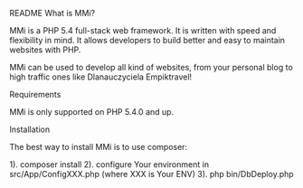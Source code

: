 README
What is MMi?

MMi is a PHP 5.4 full-stack web framework. It is written with speed and flexibility in mind. It allows developers to build better and easy to maintain websites with PHP.

MMi can be used to develop all kind of websites, from your personal blog to high traffic ones like Dlanauczyciela Empiktravel!

Requirements

MMi is only supported on PHP 5.4.0 and up.

Installation

The best way to install MMi is to use composer:

1). composer install
2). configure Your environment in src/App/ConfigXXX.php (where XXX is Your ENV)
3). php bin/DbDeploy.php <ENV>